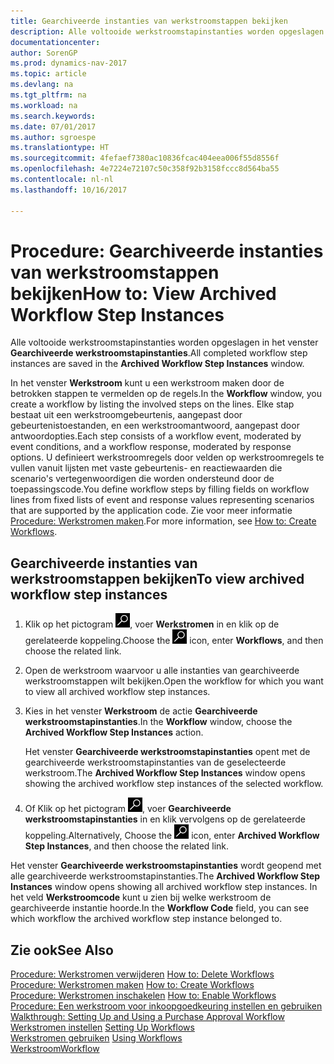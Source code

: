 ```yaml
---
title: Gearchiveerde instanties van werkstroomstappen bekijken
description: Alle voltooide werkstroomstapinstanties worden opgeslagen in het venster **Gearchiveerde werkstroomstapinstanties**.
documentationcenter: 
author: SorenGP
ms.prod: dynamics-nav-2017
ms.topic: article
ms.devlang: na
ms.tgt_pltfrm: na
ms.workload: na
ms.search.keywords: 
ms.date: 07/01/2017
ms.author: sgroespe
ms.translationtype: HT
ms.sourcegitcommit: 4fefaef7380ac10836fcac404eea006f55d8556f
ms.openlocfilehash: 4e7224e72107c50c358f92b3158fccc8d564ba55
ms.contentlocale: nl-nl
ms.lasthandoff: 10/16/2017

---
```

# <a name="how-to-view-archived-workflow-step-instances"></a><span data-ttu-id="048b5-103">Procedure: Gearchiveerde instanties van werkstroomstappen bekijken</span><span class="sxs-lookup"><span data-stu-id="048b5-103">How to: View Archived Workflow Step Instances</span></span>
<span data-ttu-id="048b5-104">Alle voltooide werkstroomstapinstanties worden opgeslagen in het venster **Gearchiveerde werkstroomstapinstanties**.</span><span class="sxs-lookup"><span data-stu-id="048b5-104">All completed workflow step instances are saved in the **Archived Workflow Step Instances** window.</span></span>  

 <span data-ttu-id="048b5-105">In het venster **Werkstroom** kunt u een werkstroom maken door de betrokken stappen te vermelden op de regels.</span><span class="sxs-lookup"><span data-stu-id="048b5-105">In the **Workflow** window, you create a workflow by listing the involved steps on the lines.</span></span> <span data-ttu-id="048b5-106">Elke stap bestaat uit een werkstroomgebeurtenis, aangepast door gebeurtenistoestanden, en een werkstroomantwoord, aangepast door antwoordopties.</span><span class="sxs-lookup"><span data-stu-id="048b5-106">Each step consists of a workflow event, moderated by event conditions, and a workflow response, moderated by response options.</span></span> <span data-ttu-id="048b5-107">U definieert werkstroomregels door velden op werkstroomregels te vullen vanuit lijsten met vaste gebeurtenis- en reactiewaarden die scenario's vertegenwoordigen die worden ondersteund door de toepassingscode.</span><span class="sxs-lookup"><span data-stu-id="048b5-107">You define workflow steps by filling fields on workflow lines from fixed lists of event and response values representing scenarios that are supported by the application code.</span></span> <span data-ttu-id="048b5-108">Zie voor meer informatie [Procedure: Werkstromen maken](across-how-to-create-workflows.md).</span><span class="sxs-lookup"><span data-stu-id="048b5-108">For more information, see [How to: Create Workflows](across-how-to-create-workflows.md).</span></span>  

## <a name="to-view-archived-workflow-step-instances"></a><span data-ttu-id="048b5-109">Gearchiveerde instanties van werkstroomstappen bekijken</span><span class="sxs-lookup"><span data-stu-id="048b5-109">To view archived workflow step instances</span></span>  
1.  <span data-ttu-id="048b5-110">Klik op het pictogram ![Zoeken naar pagina of rapport](media/ui-search/search_small.png "pictogram Zoeken naar pagina of rapport"), voer **Werkstromen** in en klik op de gerelateerde koppeling.</span><span class="sxs-lookup"><span data-stu-id="048b5-110">Choose the ![Search for Page or Report](media/ui-search/search_small.png "Search for Page or Report icon") icon, enter **Workflows**, and then choose the related link.</span></span>  
2.  <span data-ttu-id="048b5-111">Open de werkstroom waarvoor u alle instanties van gearchiveerde werkstroomstappen wilt bekijken.</span><span class="sxs-lookup"><span data-stu-id="048b5-111">Open the workflow for which you want to view all archived workflow step instances.</span></span>  
3.  <span data-ttu-id="048b5-112">Kies in het venster **Werkstroom** de actie **Gearchiveerde werkstroomstapinstanties**.</span><span class="sxs-lookup"><span data-stu-id="048b5-112">In the **Workflow** window, choose the **Archived Workflow Step Instances** action.</span></span>  

    <span data-ttu-id="048b5-113">Het venster **Gearchiveerde werkstroomstapinstanties** opent met de gearchiveerde werkstroomstapinstanties van de geselecteerde werkstroom.</span><span class="sxs-lookup"><span data-stu-id="048b5-113">The **Archived Workflow Step Instances** window opens showing the archived workflow step instances of the selected workflow.</span></span>  
4.  <span data-ttu-id="048b5-114">Of Klik op het pictogram ![Zoeken naar pagina of rapport](media/ui-search/search_small.png "pictogram Zoeken naar pagina of rapport"), voer **Gearchiveerde werkstroomstapinstanties** in en klik vervolgens op de gerelateerde koppeling.</span><span class="sxs-lookup"><span data-stu-id="048b5-114">Alternatively, Choose the ![Search for Page or Report](media/ui-search/search_small.png "Search for Page or Report icon") icon, enter **Archived Workflow Step Instances**, and then choose the related link.</span></span>  

<span data-ttu-id="048b5-115">Het venster **Gearchiveerde werkstroomstapinstanties** wordt geopend met alle gearchiveerde werkstroomstapinstanties.</span><span class="sxs-lookup"><span data-stu-id="048b5-115">The **Archived Workflow Step Instances** window opens showing all archived workflow step instances.</span></span> <span data-ttu-id="048b5-116">In het veld **Werkstroomcode** kunt u zien bij welke werkstroom de gearchiveerde instantie hoorde.</span><span class="sxs-lookup"><span data-stu-id="048b5-116">In the **Workflow Code** field, you can see which workflow the archived workflow step instance belonged to.</span></span>  

## <a name="see-also"></a><span data-ttu-id="048b5-117">Zie ook</span><span class="sxs-lookup"><span data-stu-id="048b5-117">See Also</span></span>  
 <span data-ttu-id="048b5-118">[Procedure: Werkstromen verwijderen](across-how-to-delete-workflows.md) </span><span class="sxs-lookup"><span data-stu-id="048b5-118">[How to: Delete Workflows](across-how-to-delete-workflows.md) </span></span>  
 <span data-ttu-id="048b5-119">[Procedure: Werkstromen maken](across-how-to-create-workflows.md) </span><span class="sxs-lookup"><span data-stu-id="048b5-119">[How to: Create Workflows](across-how-to-create-workflows.md) </span></span>  
 <span data-ttu-id="048b5-120">[Procedure: Werkstromen inschakelen](across-how-to-enable-workflows.md) </span><span class="sxs-lookup"><span data-stu-id="048b5-120">[How to: Enable Workflows](across-how-to-enable-workflows.md) </span></span>  
 <span data-ttu-id="048b5-121">[Procedure: Een werkstroom voor inkoopgoedkeuring instellen en gebruiken](walkthrough-setting-up-and-using-a-purchase-approval-workflow.md) </span><span class="sxs-lookup"><span data-stu-id="048b5-121">[Walkthrough: Setting Up and Using a Purchase Approval Workflow](walkthrough-setting-up-and-using-a-purchase-approval-workflow.md) </span></span>  
 <span data-ttu-id="048b5-122">[Werkstromen instellen](across-set-up-workflows.md) </span><span class="sxs-lookup"><span data-stu-id="048b5-122">[Setting Up Workflows](across-set-up-workflows.md) </span></span>  
 <span data-ttu-id="048b5-123">[Werkstromen gebruiken](across-use-workflows.md) </span><span class="sxs-lookup"><span data-stu-id="048b5-123">[Using Workflows](across-use-workflows.md) </span></span>  
 [<span data-ttu-id="048b5-124">Werkstroom</span><span class="sxs-lookup"><span data-stu-id="048b5-124">Workflow</span></span>](across-workflow.md)

